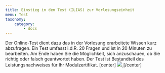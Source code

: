 ```yaml
---
title: Einstieg in den Test (ILIAS) zur Vorlesungseinheit
menu: Test
taxonomy:
    category:
        - docs
---
```


Der Online-Test dient dazu das in der Vorlesung erarbeitete Wissen kurz abzufragen. Ein Test umfasst i.d.R. 20 Fragen und ist in 20 Minuten zu bearbeiten. Am Ende haben Sie die Möglichkeit, sich anzuschauen, ob Sie richtig oder falsch geantwortet haben. Der Test ist Bestandteil des Leistungsnachweises für Ihr Modulzertifikat.
[center]
<a href="https://ilias.opengeoedu.de/ilias/goto_opengeoedu_tst_437.html" markdown="1" target="_blank">
![](/images/test.png?resize=200,200)
</a>
[/center]
